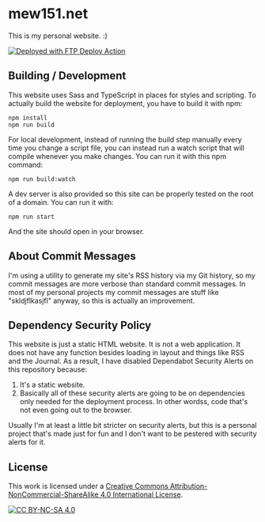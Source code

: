 # mew151.net

This is my personal website. :)

[<img alt="Deployed with FTP Deploy Action" src="https://img.shields.io/badge/Deployed With-FTP DEPLOY ACTION-%3CCOLOR%3E?style=for-the-badge&color=0077b6">](https://github.com/SamKirkland/FTP-Deploy-Action)

## Building / Development

This website uses Sass and TypeScript in places for styles and scripting. To actually build the website for deployment, you have to build it with npm:

```
npm install
npm run build
```

For local development, instead of running the build step manually every time you change a script file, you can instead run a watch script that will compile whenever you make changes. You can run it with this npm command:

```
npm run build:watch
```

A dev server is also provided so this site can be properly tested on the root of a domain. You can run it with:

```
npm run start
```

And the site should open in your browser.

## About Commit Messages

I'm using a utility to generate my site's RSS history via my Git history, so my commit messages are more verbose than standard commit messages. In most of my personal projects my commit messages are stuff like "skldjflkasjfl" anyway, so this is actually an improvement.

## Dependency Security Policy

This website is just a static HTML website. It is not a web application. It does not have any function besides loading in layout and things like RSS and the Journal. As a result, I have disabled Dependabot Security Alerts on this repository because:

1. It's a static website.
2. Basically all of these security alerts are going to be on dependencies only needed for the deployment process. In other wordss, code that's not even going out to the browser.

Usually I'm at least a little bit stricter on security alerts, but this is a personal project that's made just for fun and I don't want to be pestered with security alerts for it.

## License

This work is licensed under a
[Creative Commons Attribution-NonCommercial-ShareAlike 4.0 International License][cc-by-nc-sa].

[![CC BY-NC-SA 4.0][cc-by-nc-sa-image]][cc-by-nc-sa]

[cc-by-nc-sa]: http://creativecommons.org/licenses/by-nc-sa/4.0/
[cc-by-nc-sa-image]: https://licensebuttons.net/l/by-nc-sa/4.0/88x31.png
[cc-by-nc-sa-shield]: https://img.shields.io/badge/License-CC%20BY--NC--SA%204.0-lightgrey.svg
